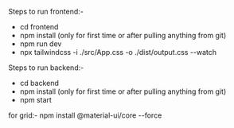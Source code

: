 Steps to run frontend:-
- cd frontend
- npm install (only for first time or after pulling anything from git)
- npm run dev
- npx tailwindcss -i ./src/App.css -o ./dist/output.css --watch

Steps to run backend:-
- cd backend
- npm install (only for first time or after pulling anything from git)
- npm start

for grid:-
npm install @material-ui/core --force